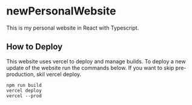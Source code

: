 # newPersonalWebsite
 This is my personal website in React with Typescript.

## How to Deploy

This website uses vercel to deploy and manage builds. To deploy a new update of the website run the commands below. If you want to skip pre-production, skil vercel deploy.

```
npm run build
vercel deploy
vercel --prod
```
